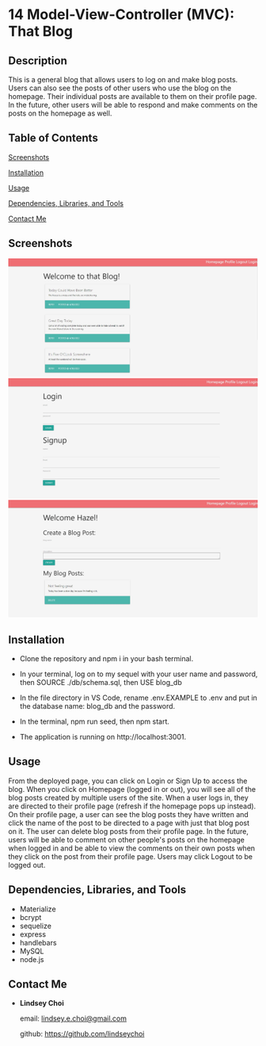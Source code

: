 # 14 Model-View-Controller (MVC): That Blog

## Description
This is a general blog that allows users to log on and make blog posts. Users can also see the posts of other users who use the blog on the homepage. Their individual posts are available to them on their profile page. In the future, other users will be able to respond and make comments on the posts on the homepage as well.

## Table of Contents
[Screenshots](#screenshots)

[Installation](#installation)

[Usage](#usage)

[Dependencies, Libraries, and Tools](#dependencies,libraries,andtools)

[Contact Me](#contactme)

## Screenshots
![screenshot](./assets/Screenshot%202022-04-30%20165210.jpg)
![screenshot](./assets/Screenshot%202022-04-30%20165341.jpg)
![screenshot](./assets/Screenshot%202022-04-30%20165514.jpg)

## Installation
* Clone the repository and npm i in your bash terminal.

* In your terminal, log on to my sequel with your user name and password, then SOURCE ./db/schema.sql, then USE blog_db

* In the file directory in VS Code, rename .env.EXAMPLE to .env and put in the database name: blog_db and the password.

* In the terminal, npm run seed, then npm start.

* The application is running on http://localhost:3001.

    
## Usage
From the deployed page, you can click on Login or Sign Up to access the blog. When you click on Homepage (logged in or out), you will see all of the blog posts created by multiple users of the site. When a user logs in, they are directed to their profile page (refresh if the homepage pops up instead). On their profile page, a user can see the blog posts they have written and click the name of the post to be directed to a page with just that blog post on it. The user can delete blog posts from their profile page. In the future, users will be able to comment on other people's posts on the homepage when logged in and be able to view the comments on their own posts when they click on the post from their profile page. Users may click Logout to be logged out.

## Dependencies, Libraries, and Tools
- Materialize
- bcrypt
- sequelize
- express
- handlebars
- MySQL
- node.js

## Contact Me

* **Lindsey Choi** 

    email: lindsey.e.choi@gmail.com
        
    github: https://github.com/lindseychoi
  
